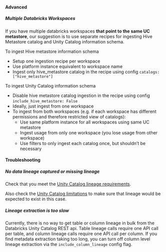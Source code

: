 

#### Advanced

##### Multiple Databricks Workspaces

If you have multiple databricks workspaces <b>that point to the same UC metastore</b>, our suggestion is to use separate recipes for ingesting Hive Metastore catalog and Unity Catalog information schema.

To ingest Hive metastore information schema
- Setup one ingestion recipe per workspace
- Use platform instance equivalent to workspace name
- Ingest only hive_metastore catalog in the recipe using config `catalogs: ["hive_metastore"]`

To ingest Unity Catalog information schema
- Disable hive metastore catalog ingestion in the recipe using config `include_hive_metastore: False`
- Ideally, just ingest from one workspace
- To ingest from both workspaces (e.g. if each workspace has different permissions and therefore restricted view of catalogs):
    - Use same platform instance for all workspaces using same UC metastore
    - Ingest usage from only one workspace (you lose usage from other workspace)
    - Use filters to only ingest each catalog once, but shouldn’t be necessary


#### Troubleshooting

##### No data lineage captured or missing lineage

Check that you meet the [Unity Catalog lineage requirements](https://docs.databricks.com/data-governance/unity-catalog/data-lineage.html#requirements).

Also check the [Unity Catalog limitations](https://docs.databricks.com/data-governance/unity-catalog/data-lineage.html#limitations) to make sure that lineage would be expected to exist in this case.

##### Lineage extraction is too slow

Currently, there is no way to get table or column lineage in bulk from the Databricks Unity Catalog REST api. Table lineage calls require one API call per table, and column lineage calls require one API call per column. If you find metadata extraction taking too long, you can turn off column level lineage extraction via the `include_column_lineage` config flag.
